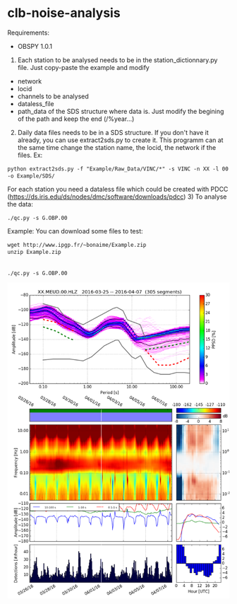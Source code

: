 # clb-noise-analysis

Requirements:
+ OBSPY 1.0.1

1) Each station to be analysed needs to be in the station_dictionnary.py file. Just copy-paste the example and modify
- network
- locid
- channels to be analysed
- dataless_file
- path_data of the SDS structure where data is. Just modify the begining of the path and keep the end (/%year...) 

2) Daily data files needs to be in a SDS structure. If you don't have it already, you can use extract2sds.py to create it. This programm can at the same time change the station name, the locid, the network if the files. 
Ex:
``` code
python extract2sds.py -f "Example/Raw_Data/VINC/*" -s VINC -n XX -l 00 -o Example/SDS/
````
For each station you need a dataless file which could be created with PDCC (https://ds.iris.edu/ds/nodes/dmc/software/downloads/pdcc)
3) To analyse the data:
``` code
./qc.py -s G.OBP.00
````


Example:
You can download some files to test:
``` code
wget http://www.ipgp.fr/~bonaime/Example.zip
unzip Example.zip


./qc.py -s G.OBP.00
```

![image](doc/XX.MEUD.00.HLZ.png)
